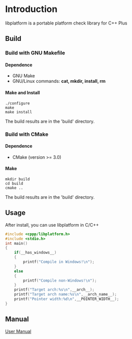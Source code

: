# Introduction
libplatform is a portable platform check library for C++ Plus
## Build
### Build with GNU Makefile
#### Dependence
+ GNU Make
+ GNU/Linux commands: **cat, mkdir, install, rm**
#### Make and Install
```shell
./configure
make
make install
```
The build results are in the 'build' directory.
### Build with CMake
#### Dependence
+ CMake (version >= 3.0)
#### Make
```shell
mkdir build
cd build
cmake ..
```
The build results are in the 'build' directory.

## Usage
After install, you can use libplatform in C/C++
```c
#include <cppp/libplatform.h>
#include <stdio.h>
int main()
{
    if(__has_windows__)
    {
        printf("Compile in Windows!\n");
    }
    else
    {
        printf("Compile non-Windows!\n");
    }
    printf("Target arch:%s\n",__arch__);
    printf("Target arch name:%s\n",__arch_name__);
    printf("Pointer width:%d\n",__POINTER_WIDTH__);
}
```

## Manual
[User Manual](doc/doc.md)
